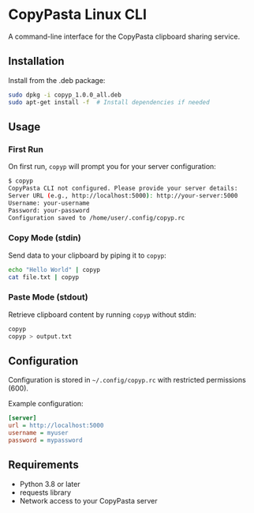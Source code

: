 # CopyPasta Linux CLI

A command-line interface for the CopyPasta clipboard sharing service.

## Installation

Install from the .deb package:

```bash
sudo dpkg -i copyp_1.0.0_all.deb
sudo apt-get install -f  # Install dependencies if needed
```

## Usage

### First Run

On first run, `copyp` will prompt you for your server configuration:

```bash
$ copyp
CopyPasta CLI not configured. Please provide your server details:
Server URL (e.g., http://localhost:5000): http://your-server:5000
Username: your-username
Password: your-password
Configuration saved to /home/user/.config/copyp.rc
```

### Copy Mode (stdin)

Send data to your clipboard by piping it to `copyp`:

```bash
echo "Hello World" | copyp
cat file.txt | copyp
```

### Paste Mode (stdout)

Retrieve clipboard content by running `copyp` without stdin:

```bash
copyp
copyp > output.txt
```

## Configuration

Configuration is stored in `~/.config/copyp.rc` with restricted permissions (600).

Example configuration:
```ini
[server]
url = http://localhost:5000
username = myuser
password = mypassword
```

## Requirements

- Python 3.8 or later
- requests library
- Network access to your CopyPasta server